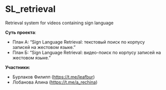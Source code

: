 # SL_retrieval
Retrieval system for videos containing sign language

**Суть проекта**:
- План А: “Sign Language Retrieval: текстовый поиск по корпусу записей на жестовом языке.”
- План Б: “Sign Language Retrieval: видео-поиск по корпусу записей на жестовом языке.”

**Участники:**
- Бурлаков Филипп (https://t.me/leafbur)
- Лобанова Алина (https://t.me/a_rechina)
